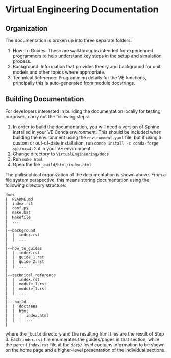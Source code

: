 # Virtual Engineering Documentation

## Organization

The documentation is broken up into three separate folders:

1. How-To Guides: These are walkthroughs intended for experienced programmers to help understand key steps in the setup and simulation process.
2. Background: Information that provides theory and background for unit models and other topics where appropriate.
3. Technical Reference: Programming details for the VE functions, principally this is auto-generated from module docstrings.

## Building Documentation

For developers interested in building the documentation locally for testing purposes, carry out the following steps:

1. In order to build the documentation, you will need a version of Sphinx installed in your VE Conda environment.  This should be included when building the environment using the `environment.yaml` file, but if using a custom or out-of-date installation, run `conda install -c conda-forge sphinx=4.2.0` in your VE environment.
2. Change directory to `VirtualEngineering/docs`
3. Run `make html`
4. Open the file `_build/html/index.html`

The philisophical organization of the documentation is shown above.  From a file system perspective, this means storing documentation using the following directory structure:

```
docs
|  README.md
|  index.rst
|  conf.py
|  make.bat
|  Makefile
|  ...
|
|--background
|  |  index.rst
|  |  ...
|
|--how_to_guides
|  |  index.rst
|  |  guide_1.rst
|  |  guide_2.rst
|  |  ...
|
|--technical_reference
|  |  index.rst
|  |  module_1.rst
|  |  module_1.rst
|  |  ...
|
|--_build
|  |  doctrees
|  |  html
|  |  |  index.html
|  |  |  ...
|

```

where the `_build` directory and the resulting html files are the result of Step 3.  Each `index.rst` file enumerates the guides/pages in that section, while the parent `index.rst` file at the `docs/` level contains information to be shown on the home page and a higher-level presentation of the individual sections.
